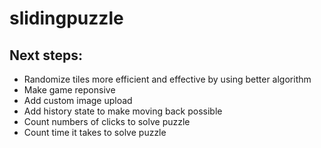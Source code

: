 # slidingpuzzle

## Next steps:

- Randomize tiles more efficient and effective by using better algorithm
- Make game reponsive
- Add custom image upload
- Add history state to make moving back possible
- Count numbers of clicks to solve puzzle
- Count time it takes to solve puzzle
